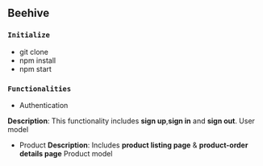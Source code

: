 ## Beehive

### `Initialize`

- git clone 
- npm install
- npm start

### `Functionalities`

- Authentication 

**Description**:
This functionality includes **sign up**,**sign in** and **sign out**.
User model

- Product 
**Description**:
Includes **product listing page** & **product-order details page**
Product model


